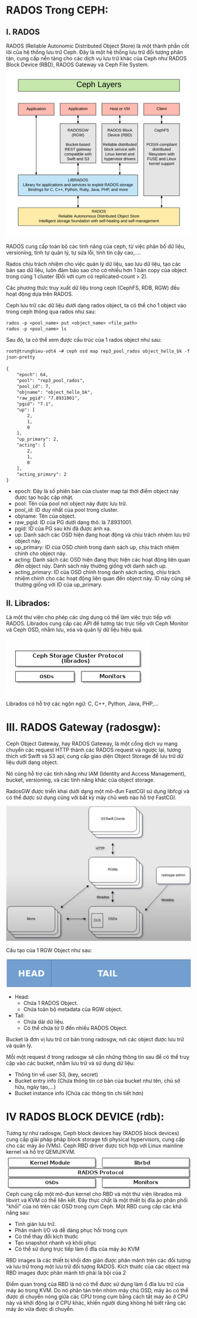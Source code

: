 # RADOS Trong CEPH:

## I. RADOS
RADOS (Reliable Autonomic Distributed Object Store) là một thành phần cốt lõi của hệ thống lưu trữ Ceph. Đây là một hệ thống lưu trữ đối tượng phân tán, cung cấp nền tảng cho các dịch vụ lưu trữ khác của Ceph như RADOS Block Device (RBD), RADOS Gateway và Ceph File System.
![alt text](../Picture/rados.png)

RADOS cung cấp toàn bộ các tính năng của ceph, từ việc phân bố dữ liệu, versioning, tính tự quản lý, tự sửa lỗi, tính tin cậy cao,....

Rados chịu trách nhiệm cho việc quản lý dữ liệu, sao lưu dữ liệu, tạo các bản sao dữ liêu, luôn đảm bảo sao cho có nhiều hơn 1 bản copy của object trong cùng 1 cluster (Đối với cụm có replicated-count > 2).

Các phương thức truy xuất dữ liệu trong ceph (CephFS, RDB, RGW) đều hoạt động dựa trên RADOS.

Ceph lưu trữ các dữ liệu dưới dạng rados object, ta có thể cho 1 object vào trong ceph thông qua rados như sau:
```
rados -p <pool_name> put <object_name> <file_path>
rados -p <pool_name> ls
```
Sau đó, ta có thể xem được cấu trúc của 1 rados object như sau:
```
root@trunghieu-vdt4 ~# ceph osd map rep3_pool_rados object_hello_bk -f json-pretty

{
    "epoch": 64,
    "pool": "rep3_pool_rados",
    "pool_id": 7,
    "objname": "object_hello_bk",
    "raw_pgid": "7.8931001",
    "pgid": "7.1",
    "up": [
        2,
        1,
        0
    ],
    "up_primary": 2,
    "acting": [
        2,
        1,
        0
    ],
    "acting_primary": 2
}
```
- epoch: Đây là số phiên bản của cluster map tại thời điểm object này được tạo hoặc cập nhật. 
- pool: Tên của pool nơi object này được lưu trữ.  
- pool_id: ID duy nhất của pool trong cluster.
- objname: Tên của object.
- raw_pgid: ID của PG dưới dạng thô. là 7.8931001.
- pgid: ID của PG sau khi đã được ánh xạ. 
- up: Danh sách các OSD hiện đang hoạt động và chịu trách nhiệm lưu trữ object này.
- up_primary: ID của OSD chính trong danh sách up, chịu trách nhiệm chính cho object này. 
- acting: Danh sách các OSD hiện đang thực hiện các hoạt động liên quan đến object này. Danh sách này thường giống với danh sách up.
- acting_primary: ID của OSD chính trong danh sách acting, chịu trách nhiệm chính cho các hoạt động liên quan đến object này. ID này cũng sẽ thường giống với ID của up_primary.
## II. Librados:

Là một thư viện cho phép các ứng dụng có thể làm việc trực tiếp với RADOS. Librados cung cấp các API để tương tác trực tiếp với Ceph Monitor và Ceph OSD, nhằm lưu, xóa và quản lý dữ liệu hiệu quả.

![alt text](../Picture/librados.png)

Librados có hỗ trợ các ngôn ngữ: C, C++, Python, Java, PHP,...

# III. RADOS Gateway (radosgw):

Ceph Object Gateway, hay RADOS Gateway, là một cổng dịch vụ mạng chuyển các request HTTP thành các RADOS request và ngược lại, tương thích với Swift và S3 api, cung cấp giao diện Object Storage để lưu trữ dữ liệu dưới dạng object.

Nó cũng hỗ trợ các tính năng như IAM (Identity and Access Management), bucket, versioning, và các tính năng khác của object storage.

RadosGW được triển khai dưới dạng một mô-đun FastCGI sử dụng libfcgi và có thể được sử dụng cùng với bất kỳ máy chủ web nào hỗ trợ FastCGI.

![alt text](../Picture/radosgw-struc.png)

Cấu tạo của 1 RGW Object như sau:

![alt text](../Picture/radosgw-object.png)
- Head: 
  - Chứa 1 RADOS Object.
  - Chứa toàn bộ metadata của RGW object.
- Tail: 
  - Chứa dải dữ liệu.
  - Có thể chứa từ 0 đến nhiều RADOS Object.

Bucket là đơn vị lưu trữ cơ bản trong radosgw, nơi các object được lưu trữ và quản lý.

Mỗi một request ở trong radosgw sẽ cần những thông tin sau để có thể truy cập vào các bucket, nhằm lưu trữ và sử dụng dữ liệu:
 - Thông tin về user S3, (key, secret)
 - Bucket entry info (Chứa thông tin cơ bản của bucket như tên, chủ sở hữu, ngày tạo,...)
 - Bucket instance info (Chứa các thông tin chi tiết hơn)



# IV RADOS BLOCK DEVICE (rdb):

Tương tự như radosgw, Ceph block devices hay (RADOS block devices) cung cấp giải pháp pháp block storage tới physical hypervisors, cung cấp cho các máy ảo (VMs). Ceph RBD driver được tích hợp với Linux mainline kernel và hỗ trợ QEMU/KVM.
![alt text](../Picture/rbd.png)
Ceph cung cấp một mô-đun kernel cho RBD và một thư viện librados mà libvirt và KVM có thể liên kết. Đây thực chất là một thiết bị đĩa ảo phân phối "khối" của nó trên các OSD trong cụm Ceph. Một RBD cung cấp các khả năng sau:

- Tinh giản lưu trữ.
- Phân mảnh I/O và dễ dàng phục hồi trong cụm
- Có thể thay đổi kích thước
- Tạo snapshot nhanh và khôi phục
- Có thể sử dụng trực tiếp làm ổ đĩa của máy ảo KVM

RBD images là các thiết bị khối đơn giản được phân mảnh trên các đối tượng và lưu trữ trong một lưu trữ đối tượng RADOS. Kích thước của các object mà RBD images được phân mảnh tới phải là bội của 2

Điểm quan trọng của RBD là nó có thể được sử dụng làm ổ đĩa lưu trữ của máy ảo trong KVM. Do nó phân tán trên nhóm máy chủ OSD, máy ảo có thể được di chuyển nóng giữa các CPU trong cụm bằng cách tắt máy ảo ở CPU này và khởi động lại ở CPU khác, khiến người dùng không hề biết rằng các máy ảo vừa được di chuyển.


